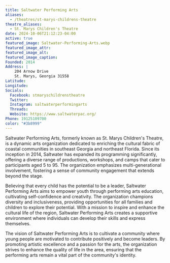 ```yaml
---
title: Saltwater Performing Arts
aliases: 
  - /theatres/st-marys-childrens-theatre
theatre_aliases:
  - St. Marys Children's Theatre
date: 2024-10-06T21:12:23-04:00
active: true
featured_image: Saltwater-Performing-Arts.webp
featured_image_attr: 
featured_image_alt: 
featured_image_caption: 
Founded: 2014
Address: |
    204 Arnow Drive
    St. Marys, Georgia 31558
Latitude: 
Longitude: 
Socials: 
  Facebook: stmaryschildrenstheatre
  Twitter: 
  Instagram: saltwaterperformingarts
  Threads:
  Website: https://www.saltwaterpac.org/
Phone: 19125109700
color: "#3b8999"
---
```


Saltwater Performing Arts, formerly known as St. Marys Children's Theatre, is a dynamic arts organization dedicated to enriching the cultural fabric of coastal communities in southeast Georgia and northeast Florida. Since its inception in 2014, Saltwater has expanded its programming significantly, offering a diverse range of productions, workshops, and camps that cater to participants aged 5 to 95. The organization emphasizes multi-generational involvement, fostering a sense of community engagement that extends beyond the stage.

Believing that every child has the potential to be a leader, Saltwater Performing Arts aims to empower youth through performing arts education, cultivating self-confidence and creativity. The organization champions diversity and inclusiveness, providing opportunities for all families and children to explore their potential. With a mission to inspire and enhance the cultural life of the region, Saltwater Performing Arts creates a supportive environment where individuals can develop their skills and express themselves.

The vision of Saltwater Performing Arts is to cultivate a community where young people are motivated to contribute positively and become leaders. By promoting artistic excellence and a passion for the arts, the organization strives to enhance the quality of life in the area, ensuring that the performing arts remain a vital part of the community's identity.